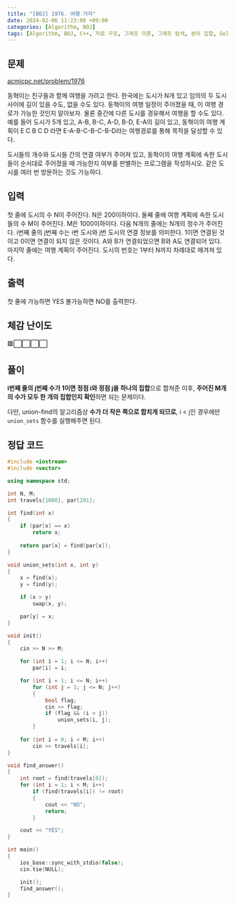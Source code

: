 ```yaml
---
title: "[BOJ] 1976. 여행 가자"
date: 2024-02-06 11:23:00 +09:00
categories: [Algorithm, BOJ]
tags: [Algorithm, BOJ, C++, 자료 구조, 그래프 이론, 그래프 탐색, 분리 집합, Gold 4]
---
```

## **문제**
[acmicpc.net/problem/1976](https://www.acmicpc.net/problem/1976)

동혁이는 친구들과 함께 여행을 가려고 한다. 한국에는 도시가 N개 있고 임의의 두 도시 사이에 길이 있을 수도, 없을 수도 있다. 동혁이의 여행 일정이 주어졌을 때, 이 여행 경로가 가능한 것인지 알아보자. 물론 중간에 다른 도시를 경유해서 여행을 할 수도 있다. 예를 들어 도시가 5개 있고, A-B, B-C, A-D, B-D, E-A의 길이 있고, 동혁이의 여행 계획이 E C B C D 라면 E-A-B-C-B-C-B-D라는 여행경로를 통해 목적을 달성할 수 있다.

도시들의 개수와 도시들 간의 연결 여부가 주어져 있고, 동혁이의 여행 계획에 속한 도시들이 순서대로 주어졌을 때 가능한지 여부를 판별하는 프로그램을 작성하시오. 같은 도시를 여러 번 방문하는 것도 가능하다.
<br>

## **입력**
첫 줄에 도시의 수 N이 주어진다. N은 200이하이다. 둘째 줄에 여행 계획에 속한 도시들의 수 M이 주어진다. M은 1000이하이다. 다음 N개의 줄에는 N개의 정수가 주어진다. i번째 줄의 j번째 수는 i번 도시와 j번 도시의 연결 정보를 의미한다. 1이면 연결된 것이고 0이면 연결이 되지 않은 것이다. A와 B가 연결되었으면 B와 A도 연결되어 있다. 마지막 줄에는 여행 계획이 주어진다. 도시의 번호는 1부터 N까지 차례대로 매겨져 있다.
<br>

## **출력**
첫 줄에 가능하면 YES 불가능하면 NO를 출력한다.
<br>

## **체감 난이도**
🟩⬜⬜⬜⬜
<br>

## **풀이**
**i번째 줄의 j번째 수가 1이면 정점 i와 정점 j을 하나의 집합**으로 합쳐준 이후, **주어진 M개의 수가 모두 한 개의 집합인지 확인**하면 되는 문제이다.

다만, union-find의 알고리즘상 **수가 더 작은 쪽으로 합치게 되므로**, i < j인 경우에만 `union_sets` 함수를 실행해주면 된다.
<br>

## **정답 코드**
```c++
#include <iostream>
#include <vector>

using namespace std;

int N, M;
int travels[1000], par[201];

int find(int x)
{
    if (par[x] == x)
        return x;
    
    return par[x] = find(par[x]);
}

void union_sets(int x, int y)
{
    x = find(x);
    y = find(y);

    if (x > y)
        swap(x, y);

    par[y] = x;
}

void init()
{
    cin >> N >> M;

    for (int i = 1; i <= N; i++)
        par[i] = i;

    for (int i = 1; i <= N; i++)
        for (int j = 1; j <= N; j++)
        {
            bool flag;
            cin >> flag;
            if (flag && (i < j))
                union_sets(i, j);
        }
    
    for (int i = 0; i < M; i++)
        cin >> travels[i];
}

void find_answer()
{
    int root = find(travels[0]);
    for (int i = 1; i < M; i++)
        if (find(travels[i]) != root)
        {
            cout << "NO";
            return;
        }

    cout << "YES";
}

int main()
{
    ios_base::sync_with_stdio(false);
    cin.tie(NULL);

    init();
    find_answer();
}
```